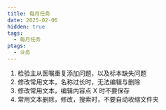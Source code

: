 ```yaml
---
title: 每月任务
date: 2025-02-06
hidden: true
tags:
  - 每月任务
ptags:
  - 业务
---
```


1. 检验主从医嘱重复添加问题，以及标本缺失问题
2. 修改常用文本，名称过长时，无法编辑与删除
3. 修改常用文本，编辑内容点 X 时不要保存
4. 常用文本删除，修改，搜索时，不要自动收缩文件夹